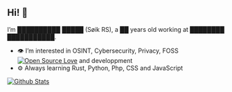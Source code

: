 ## Hi! 👋
I’m ██████████ █████ (Søik RS), a ██ years old working at ████████ ███████████.

- 👁️ I’m interested in OSINT, Cybersecurity, Privacy, FOSS [![Open Source Love](https://badges.frapsoft.com/os/v1/open-source.svg?v=102)](https://github.com/ellerbrock/open-source-badge/) and developpment
- ⚙️ Always learning Rust, Python, Php, CSS and JavaScript

[![Github Stats](https://github-readme-stats.vercel.app/api?username=soikrs&show_icons=true&theme=tokyonight)](https://github.com/anuraghazra/github-readme-stats)
